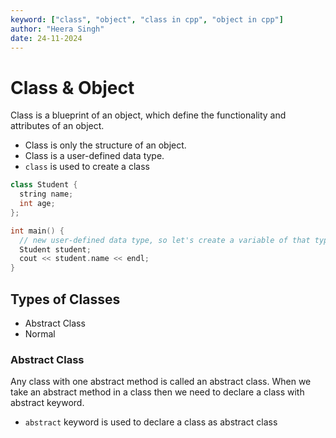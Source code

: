 ```yaml
---
keyword: ["class", "object", "class in cpp", "object in cpp"]
author: "Heera Singh"
date: 24-11-2024
---
```


# Class & Object

Class is a blueprint of an object, which define the functionality and attributes of an object.

- Class is only the structure of an object.
- Class is a user-defined data type.
- `class` is used to create a class

```cpp
class Student {
  string name;
  int age;
};

int main() {
  // new user-defined data type, so let's create a variable of that type
  Student student;
  cout << student.name << endl;
}
```

## Types of Classes

- Abstract Class
- Normal

### Abstract Class

Any class with one abstract method is called an abstract class. When we take an abstract method in a class then we need to declare a class with 
abstract keyword.
- `abstract` keyword is used to declare a class as abstract class
